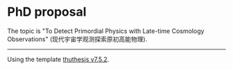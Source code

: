 # PhD proposal 

The topic is "To Detect Primordial Physics with Late-time Cosmology Observations" (现代宇宙学观测探索原初高能物理).

---

Using the template [thuthesis v7.5.2](https://github.com/tuna/thuthesis/tree/v7.5.2).